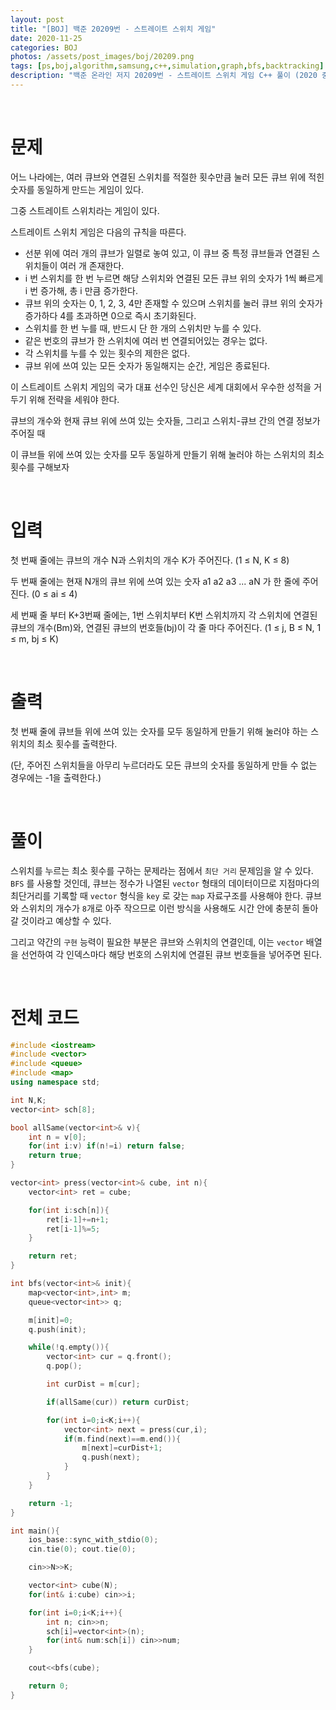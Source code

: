```yaml
---
layout: post
title: "[BOJ] 백준 20209번 - 스트레이트 스위치 게임"
date: 2020-11-25
categories: BOJ
photos: /assets/post_images/boj/20209.png
tags: [ps,boj,algorithm,samsung,c++,simulation,graph,bfs,backtracking]
description: "백준 온라인 저지 20209번 - 스트레이트 스위치 게임 C++ 풀이 (2020 중앙대학교 프로그래밍 경진대회 D번)"
---
```


<br>

# 문제

어느 나라에는, 여러 큐브와 연결된 스위치를 적절한 횟수만큼 눌러 모든 큐브 위에 적힌 숫자를 동일하게 만드는 게임이 있다.

그중 스트레이트 스위치라는 게임이 있다.

스트레이트 스위치 게임은 다음의 규칙을 따른다.

- 선분 위에 여러 개의 큐브가 일렬로 놓여 있고, 이 큐브 중 특정 큐브들과 연결된 스위치들이 여러 개 존재한다.
- i 번 스위치를 한 번 누르면 해당 스위치와 연결된 모든 큐브 위의 숫자가 1씩 빠르게 i 번 증가해, 총  i 만큼 증가한다.
- 큐브 위의 숫자는 0, 1, 2, 3, 4만 존재할 수 있으며 스위치를 눌러 큐브 위의 숫자가 증가하다 4를 초과하면 0으로 즉시 초기화된다.
- 스위치를 한 번 누를 때, 반드시 단 한 개의 스위치만 누를 수 있다.
- 같은 번호의 큐브가 한 스위치에 여러 번 연결되어있는 경우는 없다.
- 각 스위치를 누를 수 있는 횟수의 제한은 없다.
- 큐브 위에 쓰여 있는 모든 숫자가 동일해지는 순간, 게임은 종료된다.

이 스트레이트 스위치 게임의 국가 대표 선수인 당신은 세계 대회에서 우수한 성적을 거두기 위해 전략을 세워야 한다.

큐브의 개수와 현재 큐브 위에 쓰여 있는 숫자들, 그리고 스위치-큐브 간의 연결 정보가 주어질 때

이 큐브들 위에 쓰여 있는 숫자를 모두 동일하게 만들기 위해 눌러야 하는 스위치의 최소 횟수를 구해보자

<br>

# 입력

첫 번째 줄에는 큐브의 개수 N과 스위치의 개수 K가 주어진다. (1 ≤ N, K ≤ 8)

두 번째 줄에는 현재 N개의 큐브 위에 쓰여 있는 숫자 a1 a2 a3 ... aN 가 한 줄에 주어진다. (0 ≤ ai ≤ 4)

세 번째 줄 부터 K+3번째 줄에는, 1번 스위치부터 K번 스위치까지 각 스위치에 연결된 큐브의 개수(Bm)와, 연결된 큐브의 번호들(bj)이 각 줄 마다 주어진다. (1 ≤ j, B ≤ N, 1 ≤ m, bj ≤ K)

<br>

# 출력

첫 번째 줄에 큐브들 위에 쓰여 있는 숫자를 모두 동일하게 만들기 위해 눌러야 하는 스위치의 최소 횟수를 출력한다.

(단, 주어진 스위치들을 아무리 누르더라도 모든 큐브의 숫자를 동일하게 만들 수 없는 경우에는 -1을 출력한다.)

<br>

# 풀이

스위치를 누르는 최소 횟수를 구하는 문제라는 점에서 `최단 거리` 문제임을 알 수 있다. `BFS` 를 사용할 것인데, 큐브는 정수가 나열된 `vector` 형태의 데이터이므로 지점마다의 최단거리를 기록할 때 `vector` 형식을 `key` 로 갖는 `map` 자료구조를 사용해야 한다. 큐브와 스위치의 개수가 `8`개로 아주 작으므로 이런 방식을 사용해도 시간 안에 충분히 돌아갈 것이라고 예상할 수 있다.

그리고 약간의 `구현` 능력이 필요한 부분은 큐브와 스위치의 연결인데, 이는 `vector` 배열을 선언하여 각 인덱스마다 해당 번호의 스위치에 연결된 큐브 번호들을 넣어주면 된다.

<br>

# 전체 코드

```c++
#include <iostream>
#include <vector>
#include <queue>
#include <map>
using namespace std;

int N,K;
vector<int> sch[8];

bool allSame(vector<int>& v){
	int n = v[0];
	for(int i:v) if(n!=i) return false;
	return true;
}

vector<int> press(vector<int>& cube, int n){
	vector<int> ret = cube;

	for(int i:sch[n]){
		ret[i-1]+=n+1;
		ret[i-1]%=5;
	}

	return ret;
}

int bfs(vector<int>& init){
	map<vector<int>,int> m;
	queue<vector<int>> q;

	m[init]=0;
	q.push(init);

	while(!q.empty()){
		vector<int> cur = q.front();
		q.pop();

		int curDist = m[cur];

		if(allSame(cur)) return curDist;

		for(int i=0;i<K;i++){
			vector<int> next = press(cur,i);
			if(m.find(next)==m.end()){
				m[next]=curDist+1;
				q.push(next);
			}
		}
	}

	return -1;
}

int main(){
	ios_base::sync_with_stdio(0);
    cin.tie(0); cout.tie(0);

	cin>>N>>K;

	vector<int> cube(N);
	for(int& i:cube) cin>>i;

	for(int i=0;i<K;i++){
		int n; cin>>n;
		sch[i]=vector<int>(n);
		for(int& num:sch[i]) cin>>num;
	}

	cout<<bfs(cube);

	return 0;
}
```

